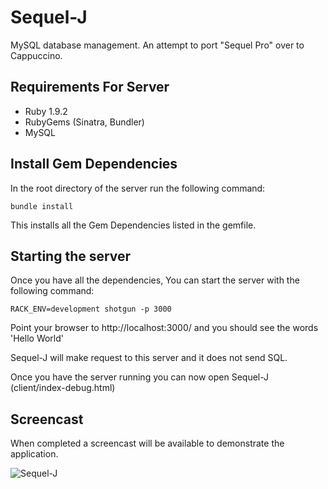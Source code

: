 # Sequel-J

MySQL database management. An attempt to port "Sequel Pro" over to Cappuccino.

## Requirements For Server

* Ruby 1.9.2
* RubyGems (Sinatra, Bundler)
* MySQL

## Install Gem Dependencies

In the root directory of the server run the following command:

    bundle install

This installs all the Gem Dependencies listed in the gemfile.


## Starting the server

Once you have all the dependencies, You can start the server with the following command:

    RACK_ENV=development shotgun -p 3000

Point your browser to http://localhost:3000/ and you should see the words 'Hello World'

Sequel-J will make request to this server and it does not send SQL.

Once you have the server running you can now open Sequel-J (client/index-debug.html)


## Screencast

When completed a screencast will be available to demonstrate the application.


![Sequel-J](http://github.com/downloads/fernyb/Sequel-J/sequel-j-login.png)